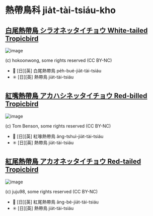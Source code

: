 # 熱帶鳥科 jia̍t-tài-tsiáu-kho

## [白尾熱帶鳥 シラオネッタイチョウ White-tailed Tropicbird](https://ebird.org/species/whttro)

![image](https://inaturalist-open-data.s3.amazonaws.com/photos/58912831/medium.jpg)

(c) hokoonwong, some rights reserved (CC BY-NC)

- 🎯 [日][英] 白尾熱帶鳥 pe̍h-bué-jia̍t-tài-tsiáu
- ✳️ [日][英] 熱帶鳥 jia̍t-tài-tsiáu

## [紅嘴熱帶鳥 アカハシネッタイチョウ Red-billed Tropicbird](https://ebird.org/species/rebtro)

![image](https://inaturalist-open-data.s3.amazonaws.com/photos/161427459/medium.jpg)

(c) Tom Benson, some rights reserved (CC BY-NC)

- 🎯 [日][英] 紅喙熱帶鳥 âng-tshuì-jia̍t-tài-tsiáu
- ✳️ [日][英] 熱帶鳥 jia̍t-tài-tsiáu


## [紅尾熱帶鳥 アカオネッタイチョウ Red-tailed Tropicbird](https://ebird.org/species/rettro)

![image](https://inaturalist-open-data.s3.amazonaws.com/photos/59723853/medium.jpg)

(c) juju98, some rights reserved (CC BY-NC)

- 🎯 [日][英] 紅尾熱帶鳥 âng-bé-jia̍t-tài-tsiáu
- ✳️ [日][英] 熱帶鳥 jia̍t-tài-tsiáu
